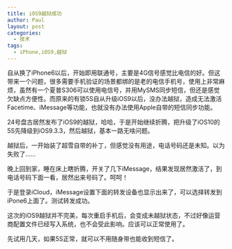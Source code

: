 ```yaml
---
title: iOS9越狱成功
author: Paul
layout: post
categories:
  - 技术
tags:
  - iPhone,iOS9,越狱
---
```


自从换了iPhone6以后，开始即用联通号，主要是4G信号感觉比电信的好。但这带来一个问题，很多需要手机验证的场景都绑的是老的电信手机号，使用上非常麻烦，虽然有一个夏普S306可以使用电信号，并用MySMS同步短信，但还是感觉欠缺点方便性。而原来的有锁5S自从升级iOS9以后，没办法越狱，造成无法激活Facetime、iMessage等功能，也就没有办法使用Apple自带的短信同步功能。

24号盘古居然发布了iOS9的越狱，哈哈，于是开始继续折腾，把升级了iOS10的5S先降级到iOS9.3.3，然后越狱，基本一路无啥问题。

越狱后，一开始装了超雪自带的补丁，但感觉没有用途，电话号码还是未知。以为失败了……

晚上回到家，睡在床上瞎折腾，开关了几下iMessage，结果发现居然激活了，到电话号码下面一看，居然出来号码了。呵呵！

于是登录iCloud，iMessage设置下面的转发设备也显示出来了，可以选择转发到iPone6上面了。测试转发成功。

这次的iOS9越狱并不完美，每次重启手机后，会变成未越狱状态，不过好像运营商配置文件已经写入系统，也不会受此影响。应该可以正常使用了。

先试用几天，如果5S正常，就可以不用随身带也能收到短信了。